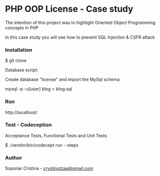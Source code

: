 # PHP OOP License - Case study
The intention of this project was to highlight Oriented Object Programming concepts in PHP

In this case study you will see how to prevent SQL Injection & CSFR attack


### Installation

$ git clone 


Database script:

Create database "license" and import the MySql schema

mysql -p -u[user] blog < blog.sql


### Run
http://localhost/


### Test - Codeception

Acceptance Tests, Functional Tests and Unit Tests

$ ./vendor/bin/codecept run --steps


### Author
Soponar Cristina - <crystinutzaa@gmail.com> 
